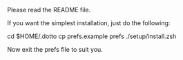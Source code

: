 Please read the README file.

If you want the simplest installation, just do the following:

   cd $HOME/.dotto
   cp prefs.example prefs
   ./setup/install.zsh

Now exit the prefs file to suit you.


